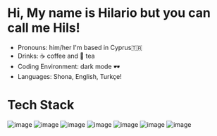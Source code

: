 # Hi, My name is Hilario but you can call me Hils!

<ul>
 <li> Pronouns: him/her I'm based in Cyprus🇹🇷</li> 
<li> Drinks: ☕ coffee and 🍵 tea</li>
<li> Coding Environment: dark mode 🕶</li>
<li> Languages: Shona, English, Turkçe!</li>
</ul>

# Tech Stack

![image](https://github.com/HilarioNengareJr/HilarioNengareJr/assets/38634516/1c1db1ee-e4f2-4af6-bc61-bcab62d665d4)
![image](https://github.com/HilarioNengareJr/HilarioNengareJr/assets/38634516/3a0c0559-637e-4c75-a211-3a9bfcf9b188)
![image](https://github.com/HilarioNengareJr/HilarioNengareJr/assets/38634516/cd496d36-2c91-4239-a81f-3a43a46dfe75)
![image](https://github.com/HilarioNengareJr/HilarioNengareJr/assets/38634516/743462d8-0da4-4853-9017-b2e274dab29b)
![image](https://github.com/HilarioNengareJr/HilarioNengareJr/assets/38634516/95cda276-13d9-479e-8348-510b4f0fdce8)
![image](https://github.com/HilarioNengareJr/HilarioNengareJr/assets/38634516/133d3620-0f54-40c0-8756-fe7ecbdfe960)
![image](https://github.com/HilarioNengareJr/HilarioNengareJr/assets/38634516/3e36e5e9-add2-4f41-9ecd-3590fbb25281)
